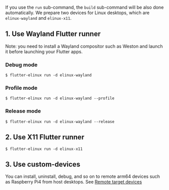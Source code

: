If you use the `run` sub-command, the `build` sub-command will be also done automatically. We prepare two devices for Linux desktops, which are `elinux-wayland` and `elinux-x11`.

## 1. Use Wayland Flutter runner
Note: you need to install a Wayland compositor such as Weston and launch it before launching your Flutter apps.

### Debug mode
```Shell
$ flutter-elinux run -d elinux-wayland
```

### Profile mode
```Shell
$ flutter-elinux run -d elinux-wayland --profile
```

### Release mode
```Shell
$ flutter-elinux run -d elinux-wayland --release
```

## 2. Use X11 Flutter runner
```Shell
$ flutter-elinux run -d elinux-x11
```

## 3. Use custom-devices
You can install, uninstall, debug, and so on to remote arm64 devices such as Raspberry Pi4 from host desktops. See [Remote target devices](https://github.com/sony/flutter-elinux/wiki/Remote-target-devices)